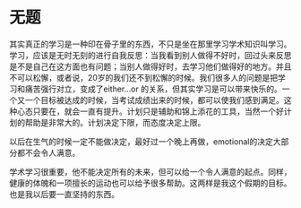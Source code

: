# 无题

其实真正的学习是一种印在骨子里的东西，不只是坐在那里学习学术知识叫学习。学习，应该是无时无刻的进行自我反思：当我看到别人做得不好时，回过头来反思是不是自己在这方面也有问题；当别人做得好时，去学习他们做得好的地方。并且不可以松懈，或者说，20岁的我们还不到松懈的时候。我们很多人的问题是把学习和痛苦强行对立，变成了either…or 的关系，但其实学习是可以带来快乐的。一个又一个目标被达成的时候，当考试成绩出来的时候，都可以使我们感到满足。这种心态只要在，就会一直有提升。计划只是辅助和锦上添花的工具，当然一个好计划的帮助是非常大的。计划决定下限，而态度决定上限。



以后在生气的时候一定不能做决定，最好过一个晚上再做，emotional的决定大部分都不会令人满意。



学术学习很重要，他不能决定所有的未来，但可以给一个令人满意的起点。同样，健康的体魄和一项擅长的运动也可以给予很多帮助。这两样是我这个假期的目标。也是我以后要一直坚持的东西。
